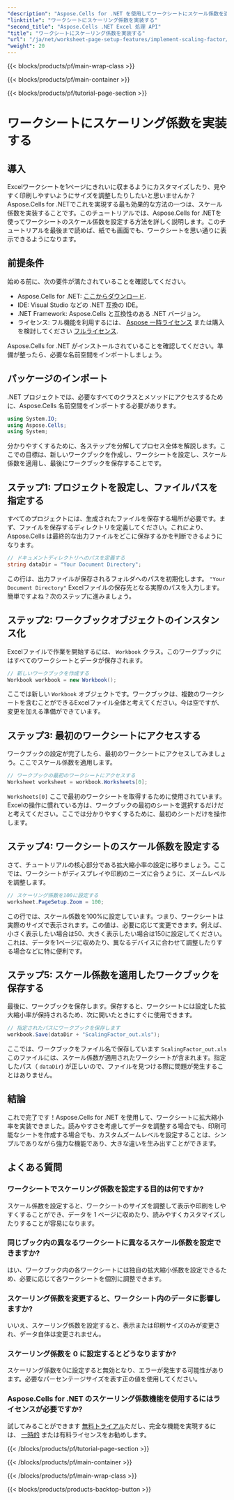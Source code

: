 ```yaml
---
"description": "Aspose.Cells for .NET を使用してワークシートにスケール係数を適用する方法を、ステップバイステップのチュートリアル、サンプル、FAQで解説します。シームレスなスケーリングに最適です。"
"linktitle": "ワークシートにスケーリング係数を実装する"
"second_title": "Aspose.Cells .NET Excel 処理 API"
"title": "ワークシートにスケーリング係数を実装する"
"url": "/ja/net/worksheet-page-setup-features/implement-scaling-factor/"
"weight": 20
---
```


{{< blocks/products/pf/main-wrap-class >}}

{{< blocks/products/pf/main-container >}}

{{< blocks/products/pf/tutorial-page-section >}}

# ワークシートにスケーリング係数を実装する

## 導入

Excelワークシートを1ページにきれいに収まるようにカスタマイズしたり、見やすく印刷しやすいようにサイズを調整したりしたいと思いませんか？Aspose.Cells for .NETでこれを実現する最も効果的な方法の一つは、スケール係数を実装することです。このチュートリアルでは、Aspose.Cells for .NETを使ってワークシートのスケール係数を設定する方法を詳しく説明します。このチュートリアルを最後まで読めば、紙でも画面でも、ワークシートを思い通りに表示できるようになります。

## 前提条件

始める前に、次の要件が満たされていることを確認してください。

- Aspose.Cells for .NET: [ここからダウンロード](https://releases。aspose.com/cells/net/).
- IDE: Visual Studio などの .NET 互換の IDE。
- .NET Framework: Aspose.Cells と互換性のある .NET バージョン。
- ライセンス: フル機能を利用するには、 [Aspose 一時ライセンス](https://purchase.aspose.com/temporary-license/) または購入を検討してください [フルライセンス](https://purchase。aspose.com/buy).

Aspose.Cells for .NET がインストールされていることを確認してください。準備が整ったら、必要な名前空間をインポートしましょう。


## パッケージのインポート

.NET プロジェクトでは、必要なすべてのクラスとメソッドにアクセスするために、Aspose.Cells 名前空間をインポートする必要があります。

```csharp
using System.IO;
using Aspose.Cells;
using System;
```

分かりやすくするために、各ステップを分解してプロセス全体を解説します。ここでの目標は、新しいワークブックを作成し、ワークシートを設定し、スケール係数を適用し、最後にワークブックを保存することです。 

## ステップ1: プロジェクトを設定し、ファイルパスを指定する

すべてのプロジェクトには、生成されたファイルを保存する場所が必要です。まず、ファイルを保存するディレクトリを定義してください。これにより、Aspose.Cells は最終的な出力ファイルをどこに保存するかを判断できるようになります。

```csharp
// ドキュメントディレクトリへのパスを定義する
string dataDir = "Your Document Directory";
```


この行は、出力ファイルが保存されるフォルダへのパスを初期化します。 `"Your Document Directory"` Excelファイルの保存先となる実際のパスを入力します。簡単ですよね？次のステップに進みましょう。


## ステップ2: ワークブックオブジェクトのインスタンス化

Excelファイルで作業を開始するには、 `Workbook` クラス。このワークブックにはすべてのワークシートとデータが保存されます。

```csharp
// 新しいワークブックを作成する
Workbook workbook = new Workbook();
```


ここでは新しい `Workbook` オブジェクトです。ワークブックは、複数のワークシートを含むことができるExcelファイル全体と考えてください。今は空ですが、変更を加える準備ができています。


## ステップ3: 最初のワークシートにアクセスする

ワークブックの設定が完了したら、最初のワークシートにアクセスしてみましょう。ここでスケール係数を適用します。

```csharp
// ワークブックの最初のワークシートにアクセスする
Worksheet worksheet = workbook.Worksheets[0];
```


`Worksheets[0]` ここで最初のワークシートを取得するために使用されています。Excelの操作に慣れている方は、ワークブックの最初のシートを選択するだけだと考えてください。ここでは分かりやすくするために、最初のシートだけを操作します。


## ステップ4: ワークシートのスケール係数を設定する

さて、チュートリアルの核心部分である拡大縮小率の設定に移りましょう。ここでは、ワークシートがディスプレイや印刷のニーズに合うように、ズームレベルを調整します。

```csharp
// スケーリング係数を100に設定する
worksheet.PageSetup.Zoom = 100;
```


この行では、スケール係数を100%に設定しています。つまり、ワークシートは実際のサイズで表示されます。この値は、必要に応じて変更できます。例えば、小さく表示したい場合は50、大きく表示したい場合は150に設定してください。これは、データを1ページに収めたり、異なるデバイスに合わせて調整したりする場合などに特に便利です。


## ステップ5: スケール係数を適用したワークブックを保存する

最後に、ワークブックを保存します。保存すると、ワークシートには設定した拡大縮小率が保持されるため、次に開いたときにすぐに使用できます。

```csharp
// 指定されたパスにワークブックを保存します
workbook.Save(dataDir + "ScalingFactor_out.xls");
```


ここでは、ワークブックをファイル名で保存しています `ScalingFactor_out.xls`このファイルには、スケール係数が適用されたワークシートが含まれます。指定したパス（ `dataDir`) が正しいので、ファイルを見つける際に問題が発生することはありません。


## 結論

これで完了です！Aspose.Cells for .NET を使用して、ワークシートに拡大縮小率を実装できました。読みやすさを考慮してデータを調整する場合でも、印刷可能なシートを作成する場合でも、カスタムズームレベルを設定することは、シンプルでありながら強力な機能であり、大きな違いを生み出すことができます。

## よくある質問

### ワークシートでスケーリング係数を設定する目的は何ですか?  
スケール係数を設定すると、ワークシートのサイズを調整して表示や印刷をしやすくすることができ、データを 1 ページに収めたり、読みやすくカスタマイズしたりすることが容易になります。

### 同じブック内の異なるワークシートに異なるスケール係数を設定できますか?  
はい、ワークブック内の各ワークシートには独自の拡大縮小係数を設定できるため、必要に応じて各ワークシートを個別に調整できます。

### スケーリング係数を変更すると、ワークシート内のデータに影響しますか?  
いいえ、スケーリング係数を設定すると、表示または印刷サイズのみが変更され、データ自体は変更されません。

### スケーリング係数を 0 に設定するとどうなりますか?  
スケーリング係数を0に設定すると無効となり、エラーが発生する可能性があります。必要なパーセンテージサイズを表す正の値を使用してください。

### Aspose.Cells for .NET のスケーリング係数機能を使用するにはライセンスが必要ですか?  
試してみることができます [無料トライアル](https://releases.aspose.com/)ただし、完全な機能を実現するには、 [一時的](https://purchase.aspose.com/temporary-license/) または有料ライセンスをお勧めします。

{{< /blocks/products/pf/tutorial-page-section >}}

{{< /blocks/products/pf/main-container >}}

{{< /blocks/products/pf/main-wrap-class >}}

{{< blocks/products/products-backtop-button >}}
